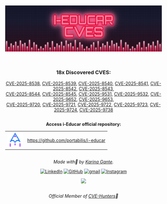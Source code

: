 [![](/CVEs/images/arts/i-educar.png)](https://github.com/KarinaGante/KG-Sec)

<br>

<div align="center">
<h3>18x Discovered CVES:</h3>
  <a href="https://www.cve.org/CVERecord?id=CVE-2025-8538" target="_blank">CVE-2025-8538</a>,
  <a href="https://www.cve.org/CVERecord?id=CVE-2025-8539" target="_blank">CVE-2025-8539</a>,
  <a href="https://www.cve.org/CVERecord?id=CVE-2025-8540" target="_blank">CVE-2025-8540</a>,
  <a href="https://www.cve.org/CVERecord?id=CVE-2025-8541" target="_blank">CVE-2025-8541</a>,
  <a href="https://www.cve.org/CVERecord?id=CVE-2025-8542" target="_blank">CVE-2025-8542</a>,
  <a href="https://www.cve.org/CVERecord?id=CVE-2025-8543" target="_blank">CVE-2025-8543</a>,<br>
  <a href="https://www.cve.org/CVERecord?id=CVE-2025-8544" target="_blank">CVE-2025-8544</a>,
  <a href="https://www.cve.org/CVERecord?id=CVE-2025-8545" target="_blank">CVE-2025-8545</a>,
  <a href="https://www.cve.org/CVERecord?id=CVE-2025-9531" target="_blank">CVE-2025-9531</a>,
  <a href="https://www.cve.org/CVERecord?id=CVE-2025-9532" target="_blank">CVE-2025-9532</a>,
  <a href="https://www.cve.org/CVERecord?id=CVE-2025-9652" target="_blank">CVE-2025-9652</a>,
  <a href="https://www.cve.org/CVERecord?id=CVE-2025-9653" target="_blank">CVE-2025-9653</a>,</br>
  <a href="https://www.cve.org/CVERecord?id=CVE-2025-9720" target="_blank">CVE-2025-9720</a>,
  <a href="https://www.cve.org/CVERecord?id=CVE-2025-9721" target="_blank">CVE-2025-9721</a>,
  <a href="https://www.cve.org/CVERecord?id=CVE-2025-9722" target="_blank">CVE-2025-9722</a>,
  <a href="https://www.cve.org/CVERecord?id=CVE-2025-9723" target="_blank">CVE-2025-9723</a>,
  <a href="https://www.cve.org/CVERecord?id=CVE-2025-9724" target="_blank">CVE-2025-9724</a>,
  <a href="https://www.cve.org/CVERecord?id=CVE-2025-9738" target="_blank">CVE-2025-9738</a>
  <br>

##

**Access i-Educar official repository:**

 <table>
  <tr>
    <td><a href="https://github.com/portabilis/i-educar" target="_blank"><img src="../images/logos/i-educar.png"/></a></td>
    <td><a href="https://github.com/portabilis/i-educar" target="_blank">https://github.com/portabilis/i-educar</a></td>
  </tr>
</table>

  ##
  
  *Made with💜 by [Karina Gante](https://github.com/KarinaGante).* 


[![LinkedIn](https://skillicons.dev/icons?i=linkedin&theme=dark)](https://www.linkedin.com/in/karina-gante/)
[![GitHub](https://skillicons.dev/icons?i=github&theme=dark)](https://www.github.com/KarinaGante/)
[![gmail](https://skillicons.dev/icons?i=gmail&theme=dark)](mailto:karina.gante1@gmail.com)
[![Instagram](https://skillicons.dev/icons?i=instagram&theme=dark)](https://www.instagram.com/karinovisk02/)

 <a href="https://github.com/KarinaGante/KG-Sec" target="_blank"><img src="https://img.shields.io/badge/KG_Sec_%E2%99%A1-fe196b" /></a>

##

*Official Member of [CVE-Hunters](https://www.cvehunters.com/)🏹*
   
</div>
